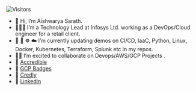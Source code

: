 ![Visitors](https://api.visitorbadge.io/api/visitors?path=https%3A%2F%2Fgithub.com%2Faishwaryasarath%2Faishwaryasarath&countColor=%23263759&style=plastic)

- 👋 Hi, I’m Aishwarya Sarath.
- 👩🏽‍💻 I’m a Technology Lead at Infosys Ltd. working as a DevOps/Cloud engineer for a retail client.
- 🐍 :whale: ☸️ ☁️ I’m currently updating demos on CI/CD, IaaC, Python, Linux, Docker, Kubernetes, Terraform, Splunk etc in my repos.
- 🤝🏽 I’m excited to collaborate on Devops/AWS/GCP Projects .
- 🔗 [Accredible](https://www.credential.net/profile/aiswaryasarath755135/wallet)
- 🔗 [GCP Badges](https://www.cloudskillsboost.google/public_profiles/fc01e575-e3cd-4f3b-a0ce-7741c07e83f3)
- 🔗 [Credly](https://www.credly.com/users/aiswarya-sarath/badges)
- 🔗 [Linkedin](https://www.linkedin.com/in/aishwaryasarath/)

<!---
aishwaryasarath/aishwaryasarath is a ✨ special ✨ repository because its `README.md` (this file) appears on your GitHub profile.
You can click the Preview link to take a look at your changes.
--->
